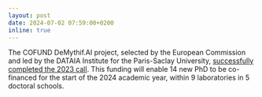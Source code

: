 ```yaml
---
layout: post
date: 2024-07-02 07:59:00+0200
inline: true
---
```


The COFUND DeMythif.AI project, selected by the European Commission and led by the DATAIA Institute for the Paris-Saclay University, [successfully completed the 2023 call](https://www.dataia.eu/en/news/cofund-demythifai-cfp-2023-winners). This funding will enable 14 new PhD to be co-financed for the start of the 2024 academic year, within 9 laboratories in 5 doctoral schools.
